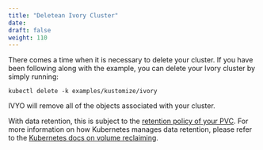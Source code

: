 ```yaml
---
title: "Deletean Ivory Cluster"
date:
draft: false
weight: 110
---
```


There comes a time when it is necessary to delete your cluster. If you have been following along with the example, you can delete your Ivory cluster by simply running:

```
kubectl delete -k examples/kustomize/ivory
```

IVYO will remove all of the objects associated with your cluster.

With data retention, this is subject to the [retention policy of your PVC](https://kubernetes.io/docs/concepts/storage/persistent-volumes/#reclaiming). For more information on how Kubernetes manages data retention, please refer to the [Kubernetes docs on volume reclaiming](https://kubernetes.io/docs/concepts/storage/persistent-volumes/#reclaiming).
